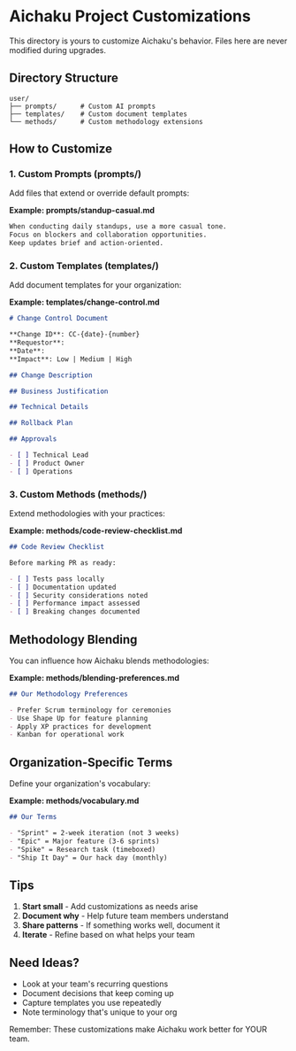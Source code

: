 # Aichaku Project Customizations

This directory is yours to customize Aichaku's behavior. Files here are never modified during upgrades.

## Directory Structure

```
user/
├── prompts/      # Custom AI prompts
├── templates/    # Custom document templates  
└── methods/      # Custom methodology extensions
```

## How to Customize

### 1. Custom Prompts (prompts/)

Add files that extend or override default prompts:

**Example: prompts/standup-casual.md**

```markdown
When conducting daily standups, use a more casual tone.
Focus on blockers and collaboration opportunities.
Keep updates brief and action-oriented.
```

### 2. Custom Templates (templates/)

Add document templates for your organization:

**Example: templates/change-control.md**

```markdown
# Change Control Document

**Change ID**: CC-{date}-{number}
**Requestor**:
**Date**:
**Impact**: Low | Medium | High

## Change Description

## Business Justification

## Technical Details

## Rollback Plan

## Approvals

- [ ] Technical Lead
- [ ] Product Owner
- [ ] Operations
```

### 3. Custom Methods (methods/)

Extend methodologies with your practices:

**Example: methods/code-review-checklist.md**

```markdown
## Code Review Checklist

Before marking PR as ready:

- [ ] Tests pass locally
- [ ] Documentation updated
- [ ] Security considerations noted
- [ ] Performance impact assessed
- [ ] Breaking changes documented
```

## Methodology Blending

You can influence how Aichaku blends methodologies:

**Example: methods/blending-preferences.md**

```markdown
## Our Methodology Preferences

- Prefer Scrum terminology for ceremonies
- Use Shape Up for feature planning
- Apply XP practices for development
- Kanban for operational work
```

## Organization-Specific Terms

Define your organization's vocabulary:

**Example: methods/vocabulary.md**

```markdown
## Our Terms

- "Sprint" = 2-week iteration (not 3 weeks)
- "Epic" = Major feature (3-6 sprints)
- "Spike" = Research task (timeboxed)
- "Ship It Day" = Our hack day (monthly)
```

## Tips

1. **Start small** - Add customizations as needs arise
2. **Document why** - Help future team members understand
3. **Share patterns** - If something works well, document it
4. **Iterate** - Refine based on what helps your team

## Need Ideas?

- Look at your team's recurring questions
- Document decisions that keep coming up
- Capture templates you use repeatedly
- Note terminology that's unique to your org

Remember: These customizations make Aichaku work better for YOUR team.

